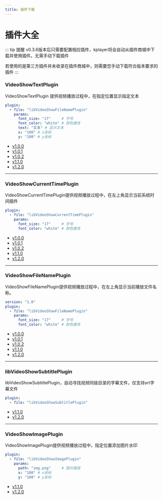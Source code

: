 ```yaml
---
title: 插件下载
---
```


插件大全
===

::: tip 提醒
v0.3.6版本后只需要配置相应插件，kplayer将会自动从插件商城中下载并使用插件。无需手动下载插件

若使用的是第三方插件并未收录在插件商城中，则需要您手动下载符合版本要求的插件
:::

### VideoShowTextPlugin
VideoShowTextPlugin 提供视频播放过程中，在指定位置显示指定文本
```yaml
plugin:
  - file: "libVideoShowFileNamePlugin"
    params:
      font_size: "17"     # 字号
      font_color: "white" # 颜色属性
      text: "文本" # 显示文本 
      x: "100" # x坐标 
      y: "100" # y坐标
```
* [v1.0.0](http://download.bytelang.cn/plugin/v1.0.0/libVideoShowFileNamePlugin.so)
* [v1.0.1](http://download.bytelang.cn/plugin/v1.0.1/libVideoShowFileNamePlugin.so)
* [v1.0.2](http://download.bytelang.cn/plugin/v1.0.2/libVideoShowFileNamePlugin.so)
* [v1.1.0](http://download.bytelang.cn/plugin/v1.1.0/libVideoShowFileNamePlugin.so)
* [v1.2.0](http://download.bytelang.cn/plugin/v1.2.0/libVideoShowFileNamePlugin.so)

---

### VideoShowCurrentTimePlugin
VideoShowCurrentTimePlugin提供视频播放过程中，在左上角显示当前系统时间插件
```yaml
plugin:
  - file: "libVideoShowCurrentTimePlugin"
    params:
      font_size: "17"     # 字号
      font_color: "white" # 颜色属性
```
* [v1.0.0](http://download.bytelang.cn/plugin/v1.0.0/libVideoShowCurrentTimePlugin.so)
* [v1.0.1](http://download.bytelang.cn/plugin/v1.0.1/libVideoShowCurrentTimePlugin.so)
* [v1.0.2](http://download.bytelang.cn/plugin/v1.0.2/libVideoShowCurrentTimePlugin.so)
* [v1.1.0](http://download.bytelang.cn/plugin/v1.1.0/libVideoShowCurrentTimePlugin.so)
* [v1.2.0](http://download.bytelang.cn/plugin/v1.2.0/libVideoShowCurrentTimePlugin.so)

---

### VideoShowFileNamePlugin
VideoShowFileNamePlugin提供视频播放过程中，在左上角显示当前播放文件名称。
```yaml
version: "1.0"
plugin:
  - file: "libVideoShowFileNamePlugin"
    params:
      font_size: "17"     # 字号
      font_color: "white" # 颜色属性
```
* [v1.0.0](http://download.bytelang.cn/plugin/v1.0.0/libVideoShowFileNamePlugin.so)
* [v1.0.1](http://download.bytelang.cn/plugin/v1.0.1/libVideoShowFileNamePlugin.so)
* [v1.0.2](http://download.bytelang.cn/plugin/v1.0.2/libVideoShowFileNamePlugin.so)
* [v1.1.0](http://download.bytelang.cn/plugin/v1.1.0/libVideoShowFileNamePlugin.so)
* [v1.2.0](http://download.bytelang.cn/plugin/v1.2.0/libVideoShowFileNamePlugin.so)

---

### libVideoShowSubtitlePlugin
libVideoShowSubtitlePlugin，自动寻找视频同级目录的字幕文件，仅支持srt字幕文件
```yaml
plugin:
  - file: "libVideoShowSubtitlePlugin"
```
* [v1.1.0](http://download.bytelang.cn/plugin/v1.1.0/libVideoShowSubtitlePlugin.so)
* [v1.2.0](http://download.bytelang.cn/plugin/v1.2.0/libVideoShowSubtitlePlugin.so)

---

### VideoShowImagePlugin
VideoShowImagePlugin提供视频播放过程中，指定位置添加图片水印
```yaml
plugin:
  - file: "libVideoShowImagePlugin"
    params:
      path: "img.png"     # 图片路径
      x: "100" # x坐标
      y: "100" # y坐标
```
* [v1.1.0](http://download.bytelang.cn/plugin/v1.1.0/libVideoShowImagePlugin.so)
* [v1.2.0](http://download.bytelang.cn/plugin/v1.2.0/libVideoShowImagePlugin.so)